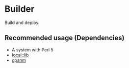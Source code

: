 

Builder
===

Build and deploy.

Recommended usage (Dependencies)
---

* A system with Perl 5
* [local::lib](https://metacpan.org/pod/local::lib)
* [cpanm](https://metacpan.org/dist/App-cpanminus/view/lib/App/cpanminus/fatscript.pm)